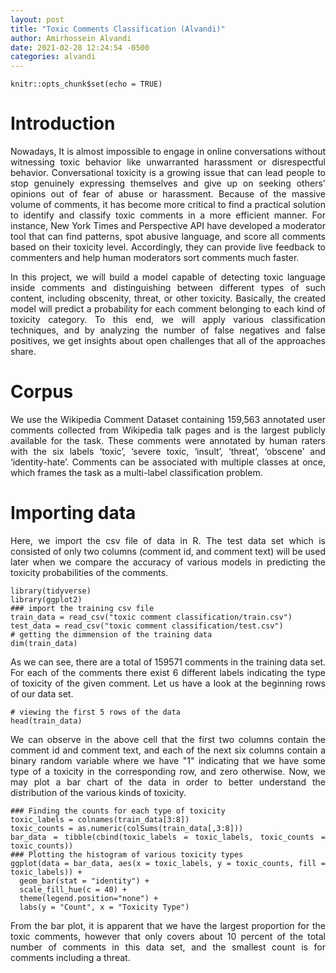 ```yaml
---
layout: post
title: "Toxic Comments Classification (Alvandi)"
author: Amirhossein Alvandi
date: 2021-02-28 12:24:54 -0500
categories: alvandi
---
```


```{r setup, include=FALSE}
knitr::opts_chunk$set(echo = TRUE)
```

<style>
body {
text-align: justify}
</style>

# Introduction

Nowadays, It is almost impossible to engage in online conversations without witnessing toxic behavior like unwarranted harassment or disrespectful behavior. Conversational toxicity is a growing issue that can lead people to stop genuinely expressing themselves and give up on seeking others' opinions out of fear of abuse or harassment. Because of the massive volume of comments, it has become more critical to find a practical solution to identify and classify toxic comments in a more efficient manner. For instance, New York Times and Perspective API have developed a moderator tool that can find patterns, spot abusive language, and score all comments based on their toxicity level. Accordingly, they can provide live feedback to commenters and help human moderators sort comments much faster.

In this project, we will build a model capable of detecting toxic language inside comments and distinguishing between different types of such content, including obscenity, threat, or other toxicity. Basically, the created model will predict a probability for each comment belonging to each kind of toxicity category. To this end, we will apply various classification techniques, and by analyzing the number of false negatives and false positives, we get insights about open challenges that all of the approaches share.

# Corpus

We use the Wikipedia Comment Dataset containing 159,563 annotated user comments collected from Wikipedia talk pages and is the largest publicly available for the task. These comments were annotated by human raters with the six labels ‘toxic’, ‘severe toxic, ‘insult’, ‘threat’, ‘obscene’ and ‘identity-hate’. Comments can be associated with multiple classes at once, which frames the task as a multi-label classification problem.

# Importing data

Here, we import the csv file of data in R. The test data set which is consisted of only two columns (comment id, and comment text) will be used later when we compare the accuracy of various models in predicting the toxicity probabilities of the comments.

```{r,message = FALSE, warning = FALSE}
library(tidyverse)
library(ggplot2)
### import the training csv file
train_data = read_csv("toxic comment classification/train.csv")
test_data = read_csv("toxic comment classification/test.csv")
# getting the dimmension of the training data
dim(train_data)
```

As we can see, there are a total of 159571 comments in the training data set. For each of the comments there exist 6 different labels indicating the type of toxicity of the given comment. Let us have a look at the beginning rows of our data set.

```{r,message = FALSE, warning = FALSE}
# viewing the first 5 rows of the data
head(train_data)
```
We can observe in the above cell that the first two columns contain the comment id and comment text, and each of the next six columns contain a binary random variable where we have "1" indicating that we have some type of a toxicity in the corresponding row, and zero otherwise. Now, we may plot a bar chart of the data in order to better understand the distribution of the various kinds of toxicity.

```{r,message = FALSE, warning = FALSE}
### Finding the counts for each type of toxicity
toxic_labels = colnames(train_data[3:8])
toxic_counts = as.numeric(colSums(train_data[,3:8]))
bar_data = tibble(cbind(toxic_labels = toxic_labels, toxic_counts = toxic_counts))
### Plotting the histogram of various toxicity types
ggplot(data = bar_data, aes(x = toxic_labels, y = toxic_counts, fill = toxic_labels)) + 
  geom_bar(stat = "identity") + 
  scale_fill_hue(c = 40) +
  theme(legend.position="none") +
  labs(y = "Count", x = "Toxicity Type")
```

From the bar plot, it is apparent that we have the largest proportion for the toxic comments, however that only covers about 10 percent of the total number of comments in this data set, and the smallest count is for comments including a threat. 
